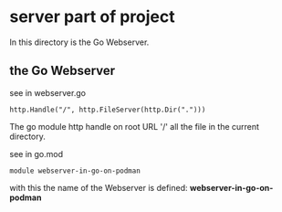 # server part of project

In this directory is the Go Webserver.

## the Go Webserver

see in webserver.go

    http.Handle("/", http.FileServer(http.Dir(".")))

The go module http handle on root URL '/' all the file in the current directory.

see in go.mod

    module webserver-in-go-on-podman

with this the name of the Webserver is defined: **webserver-in-go-on-podman**
